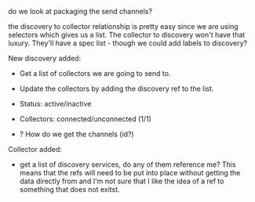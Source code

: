 do we look at packaging the send channels?

the discovery to collector relationship is pretty easy since we are using selectors which gives us a list.  The collector to discovery won't have that luxury.  They'll have a spec list - though we could add labels to discovery?

New discovery added:
* Get a list of collectors we are going to send to.
* Update the collectors by adding the discovery ref to the list.

* Status: active/inactive
* Collectors: connected/unconnected (1/1)


* ? How do we get the channels (id?)

Collector added:
* get a list of discovery services, do any of them reference me?  This means that the refs will need to be put into place without getting the data directly from and I'm not sure that I like the idea of a ref to something that does not exitst.
